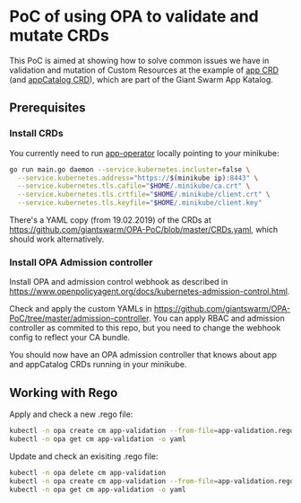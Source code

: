# PoC of using OPA to validate and mutate CRDs

This PoC is aimed at showing how to solve common issues we have in validation and mutation of Custom Resources at the example of [app CRD](https://github.com/giantswarm/apiextensions/blob/master/pkg/apis/application/v1alpha1/app_types.go) (and [appCatalog CRD](https://github.com/giantswarm/apiextensions/blob/master/pkg/apis/application/v1alpha1/app_catalog_types.go)), which are part of the Giant Swarm App Katalog.

## Prerequisites

### Install CRDs

You currently need to run [app-operator](https://github.com/giantswarm/app-operator/) locally pointing to your minikube:

```bash
go run main.go daemon --service.kubernetes.incluster=false \
  --service.kubernetes.address="https://$(minikube ip):8443" \
  --service.kubernetes.tls.cafile="$HOME/.minikube/ca.crt" \
  --service.kubernetes.tls.crtfile="$HOME/.minikube/client.crt" \
  --service.kubernetes.tls.keyfile="$HOME/.minikube/client.key"
```

There's a YAML copy (from 19.02.2019) of the CRDs at https://github.com/giantswarm/OPA-PoC/blob/master/CRDs.yaml, which should work alternatively.

### Install OPA Admission controller

Install OPA and admission control webhook as described in https://www.openpolicyagent.org/docs/kubernetes-admission-control.html.

Check and apply the custom YAMLs in https://github.com/giantswarm/OPA-PoC/tree/master/admission-controller. You can apply RBAC and admission controller as commited to this repo, but you need to change the webhook config to reflect your CA bundle.

You should now have an OPA admission controller that knows about app and appCatalog CRDs running in your minikube.

## Working with Rego

Apply and check a new .rego file:

```bash
kubectl -n opa create cm app-validation --from-file=app-validation.rego
kubectl -n opa get cm app-validation -o yaml
```

Update and check an exisiting .rego file:

```bash
kubectl -n opa delete cm app-validation
kubectl -n opa create cm app-validation --from-file=app-validation.rego
kubectl -n opa get cm app-validation -o yaml
```